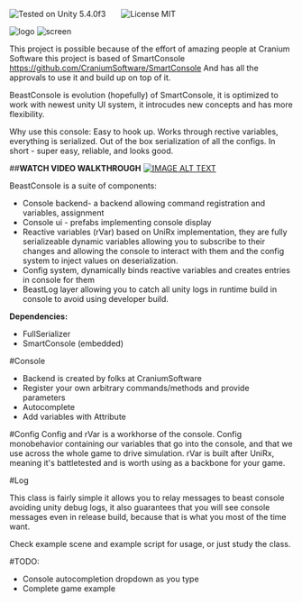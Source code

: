 ![Tested on Unity 5.4.0f3](https://img.shields.io/badge/Tested%20on%20unity-5.4.0f3-blue.svg?style=flat-square)&nbsp;&nbsp;&nbsp;&nbsp;&nbsp;&nbsp;
![License MIT](https://img.shields.io/badge/license-MIT-green.svg)

![logo](http://i.imgur.com/YJqW3LG.png)
![screen](http://i.imgur.com/Djw2FPc.png)

This project is possible because of the effort of amazing people at Cranium Software
this project is based of SmartConsole https://github.com/CraniumSoftware/SmartConsole
And has all the approvals to use it and build up on top of it.


BeastConsole is evolution (hopefully) of SmartConsole,
it is optimized to work with newest unity UI system, it introcudes new concepts and has more flexibility.

Why use this console:
Easy to hook up.
Works through rective variables, everything is serialized.
Out of the box serialization of all the configs.
In short - super easy, reliable, and looks good.

##**WATCH VIDEO WALKTHROUGH**
[![IMAGE ALT TEXT](http://img.youtube.com/vi/CzwG-N62g-g/0.jpg)](http://www.youtube.com/watch?v=CzwG-N62g-g "Walkthrough")

BeastConsole is a suite of components:
  * Console backend- a backend allowing command registration and variables, assignment
  * Console ui - prefabs implementing console display
  * Reactive variables (rVar) based on UniRx implementation, they are fully serializeable dynamic variables allowing you to subscribe to their changes and allowing the console to interact with them and the config system to inject values on deserialization.
  * Config system, dynamically binds reactive variables and creates entries in console for them
  * BeastLog layer allowing you to catch all unity logs in runtime build in console to avoid using developer build.

**Dependencies:** 
* FullSerializer
* SmartConsole (embedded) 




#Console
* Backend is created by folks at CraniumSoftware
* Register your own arbitrary commands/methods and provide parameters
* Autocomplete
* Add variables with Attribute

#Config
Config and rVar is a workhorse of the console. Config monobehavior containing our variables that go into the console,
and that we use across the whole game to drive simulation.
rVar is built after UniRx, meaning it's battletested and is worth using as a backbone for your game.



#Log

This class is fairly simple it allows you to relay messages to beast console avoiding unity debug logs, it also guarantees that you will see console messages even in release build, because that is what you most of the time want.

Check example scene and example script for usage, or just study the class.

#TODO:
 * Console autocompletion dropdown as you type
 * Complete game example
